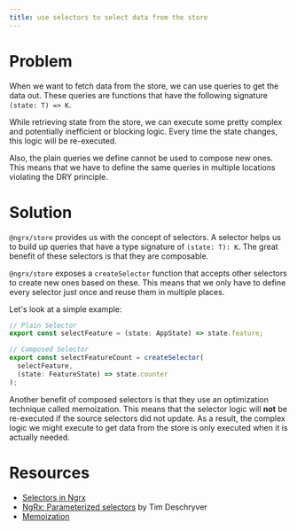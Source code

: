 ```yaml
---
title: use selectors to select data from the store
---
```


# Problem

When we want to fetch data from the store, we can use queries to get the data out. These queries are functions that have the following signature `(state: T) => K`.

While retrieving state from the store, we can execute some pretty complex and potentially inefficient or blocking logic. Every time the state changes, this logic will be re-executed.

Also, the plain queries we define cannot be used to compose new ones. This means that we have to define the same queries in multiple locations violating the DRY principle.

# Solution

`@ngrx/store` provides us with the concept of selectors. A selector helps us to build up queries that have a type signature of `(state: T): K`. The great benefit of these selectors is that they are composable.

`@ngrx/store` exposes a `createSelector` function that accepts other selectors to create new ones based on these. This means that we only have to define every selector just once and reuse them in multiple places.

Let's look at a simple example:

```ts
// Plain Selector
export const selectFeature = (state: AppState) => state.feature;

// Composed Selector
export const selectFeatureCount = createSelector(
  selectFeature,
  (state: FeatureState) => state.counter
);
```

Another benefit of composed selectors is that they use an optimization technique called memoization. This means that the selector logic will **not** be re-executed if the source selectors did not update. As a result, the complex logic we might execute to get data from the store is only executed when it is actually needed.

# Resources

* [Selectors in Ngrx](https://github.com/ngrx/platform/blob/master/docs/store/selectors.md)
* [NgRx: Parameterized selectors](https://blog.angularindepth.com/ngrx-parameterized-selector-e3f610529f8) by Tim Deschryver
* [Memoization](https://en.wikipedia.org/wiki/Memoization)
